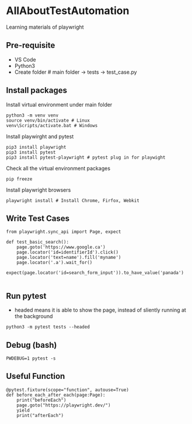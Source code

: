 # AllAboutTestAutomation
Learning materials of playwright

## Pre-requisite
 
 - VS Code
 - Python3
 - Create folder # main folder -> tests -> test_case.py

## Install packages

Install virtual environment under main folder
```
python3 -m venv venv	
source venv/bin/activate # Linux
venv\Scripts/activate.bat # Windows
```
Install playwirght and pytest
```
pip3 install playwright
pip3 install pytest
pip3 install pytest-playwright # pytest plug in for playwight
```
Check all the virtual environment packages
```
pip freeze
```
Install playwright browsers
```
playwright install # Install Chrome, Firfox, Webkit
```

## Write Test Cases

```
from playwright.sync_api import Page, expect

def test_basic_search():
	page.goto('https://www.google.ca')
	page.locator('id=identifierId').click()
	page.locator('text=name').fill('myname')
	page.locator('.a').wait_for()
	expect(page.locator('id=search_form_input')).to_have_value('panada')
	
```
## Run pytest

- headed means it is able to show the page, instead of sliently running at the background
```
python3 -m pytest tests --headed
```

## Debug (bash)
```
PWDEBUG=1 pytest -s
```

## Useful Function
```
@pytest.fixture(scope="function", autouse=True)
def before_each_after_each(page:Page):
    print("beforeEach")
    page.goto("https://playwright.dev/")
    yield
    print("afterEach")
```
